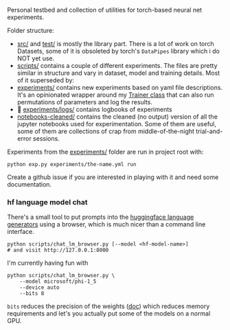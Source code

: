 
Personal testbed and collection of utilities for torch-based 
neural net experiments.

Folder structure:

- [src/](src/) and [test/](src/) is mostly the library part.
  There is a lot of work on torch Datasets, some of it is
  obsoleted by torch's `DataPipes` library which i do NOT yet use.
- [scripts/](scripts/) contains a couple of different experiments.
  The files are pretty similar in structure and vary in dataset,
  model and training details. Most of it superseded by:
- [experiments/](experiments/) contains new experiments based on
  yaml file descriptions. It's an opinionated wrapper around
  my [Trainer class](src/train/trainer.py) that can also run 
  permutations of parameters and log the results.
- :strawberry: [experiments/logs/](experiments/logs/) contains logbooks of 
  experiments
- [notebooks-cleaned/](notebooks-cleaned/) contains the cleaned (no output)
  version of all the jupyter notebooks used for experimentation. 
  Some of them are useful, some of them are collections of crap from
  middle-of-the-night trial-and-error sessions.

Experiments from the [experiments/](experiments/) folder are run in project root with:

```shell
python exp.py experiments/the-name.yml run
```

Create a github issue if you are interested in playing with it and
need some documentation.


### hf language model chat

There's a small tool to put prompts into the 
[huggingface language generators](https://huggingface.co/models?pipeline_tag=text-generation) 
using a browser, which is much nicer than a command line interface. 

```shell
python scripts/chat_lm_browser.py [--model <hf-model-name>]
# and visit http://127.0.0.1:8000
```

I'm currently having fun with 

```shell
python scripts/chat_lm_browser.py \
    --model microsoft/phi-1_5
    --device auto
    --bits 8
```

`bits` reduces the precision of the weights
([doc](https://huggingface.co/docs/transformers/llm_tutorial_optimization#1-lower-precision))
which reduces memory requirements and let's you actually put some of the models
on a normal GPU.
